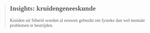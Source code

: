 ><h2 style="font-family:papyrus">Insights: kruidengeneeskunde</h2>
>
><p style="font-family:papyrus">Kruiden uit Siberië worden al eeuwen gebruikt om fysieke dan wel mentale problemen te bestrijden.
